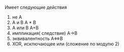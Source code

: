 Имеет следующие действия
1) не A  
2) А и B    A * B
3) А или B   A+B
4) импликация( следствие) А->B
5) эквивалентность A<=>B
6) XOR, исключающее или (сложение по модулю 2) 

